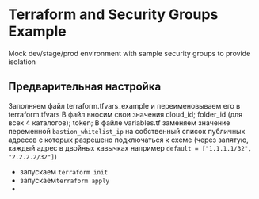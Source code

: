 # Terraform and Security Groups Example
Mock dev/stage/prod environment with sample security groups to provide isolation

## Предварительная настройка
Заполняем файл terraform.tfvars_example и переименовываем его в terraform.tfvars
В файл вносим свои значения cloud_id; folder_id (для всех 4 каталогов); token;
В файле variables.tf заменяем значение переменной `bastion_whitelist_ip` на собственный список публичных адресов с которых разрешено подключаться к схеме (через запятую, каждый адрес в двойных кавычках например `default = ["1.1.1.1/32", "2.2.2.2/32"]`)
- запускаем `terraform init`
- запускаем`terraform apply`
-
